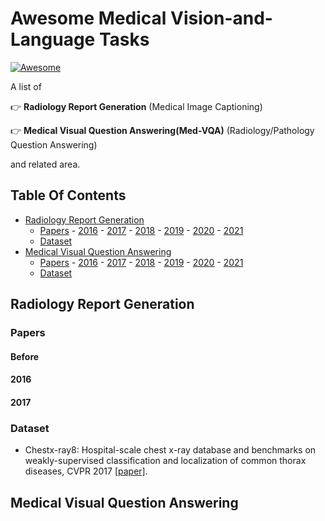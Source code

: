 # Awesome Medical Vision-and-Language Tasks

[![Awesome](https://awesome.re/badge.svg)](https://awesome.re)

A list of 

:point_right: **Radiology Report Generation** (Medical Image Captioning)

:point_right: **Medical Visual Question Answering(Med-VQA)** (Radiology/Pathology Question Answering)

and related area. 

## Table Of Contents
- [Radiology Report Generation](#report)
  - [Papers](#papers) - [2016](#2016) - [2017](#2017) - [2018](#2018) - [2019](#2019) - [2020](#2020) - [2021](#2021)
  - [Dataset](#dataset)
- [Medical Visual Question Answering](#medical)
  - [Papers](#papers) - [2016](#2016) - [2017](#2017) - [2018](#2018) - [2019](#2019) - [2020](#2020) - [2021](#2021)
  - [Dataset](#dataset)

## Radiology Report Generation
### Papers
#### Before 

#### 2016

#### 2017


### Dataset
* Chestx-ray8: Hospital-scale chest x-ray database and benchmarks on weakly-supervised classification and localization of common thorax diseases, CVPR 2017 [[paper]](http://openaccess.thecvf.com/content_cvpr_2017/papers/Wang_ChestX-ray8_Hospital-Scale_Chest_CVPR_2017_paper.pdf).

## Medical Visual Question Answering


